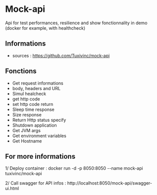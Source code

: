 # Mock-api 
Api for test performances, resilience and show fonctionnality in demo (docker for example, with healthcheck)

## Informations
* sources : https://github.com/Tuxivinc/mock-api

## Fonctions
* Get request informations
 * body, headers and URL
* Simul healcheck
 * get http code
 * set http code return
* Sleep time response
* Size response
* Return Http status specify
* Shutdown application
* Get JVM args
* Get environment variables
* Get Hostname

## For more informations 
1/ Deploy container : docker run -d -p 8050:8050 --name mock-api tuxivinc/mock-api

2/ Call swagger for API infos : http://localhost:8050/mock-api/swagger-ui.html
